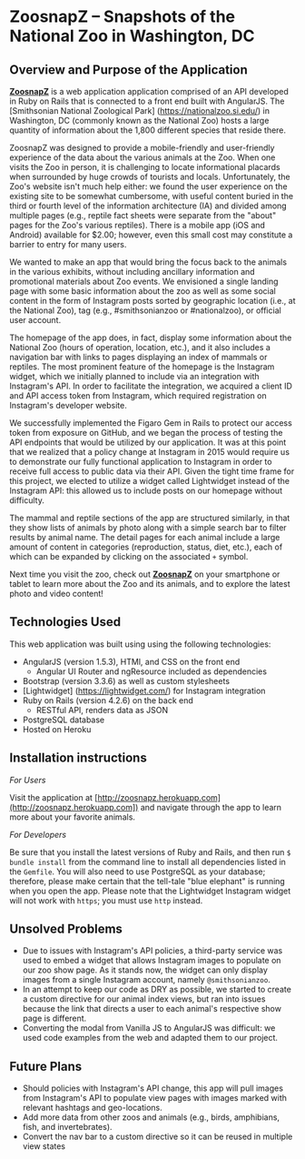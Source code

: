 <!-- This is so amazing for documentation, awesome job! -->
# ZoosnapZ – Snapshots of the National Zoo in Washington, DC

## Overview and Purpose of the Application

[**ZoosnapZ**](http://zoosnapz.herokuapp.com/) is a web application application comprised of an API developed in Ruby on Rails that is connected to a front end built with AngularJS. The [Smithsonian National Zoological Park] (https://nationalzoo.si.edu/) in Washington, DC (commonly known as the National Zoo) hosts a large quantity of information about the 1,800 different species that reside there.

ZoosnapZ was designed to provide a mobile-friendly and user-friendly experience of the data about the various animals at the Zoo. When one visits the Zoo in person, it is challenging to locate informational placards when surrounded by huge crowds of tourists and locals. Unfortunately, the Zoo's website isn't much help either: we found the user experience on the existing site to be somewhat cumbersome, with useful content buried in the third or fourth level of the information architecture (IA) and divided among multiple pages (e.g., reptile fact sheets were separate from the "about" pages for the Zoo's various reptiles). There is a mobile app (iOS and Android) available for $2.00; however, even this small cost may constitute a barrier to entry for many users.

We wanted to make an app that would bring the focus back to the animals in the various exhibits, without including ancillary information and promotional materials about Zoo events. We envisioned a single landing page with some basic information about the zoo as well as some social content in the form of Instagram posts sorted by geographic location (i.e., at the National Zoo), tag (e.g., #smithsonianzoo or #nationalzoo), or official user account.

The homepage of the app does, in fact, display some information about the National Zoo (hours of operation, location, etc.), and it also includes a navigation bar with links to pages displaying an index of mammals or reptiles. The most prominent feature of the homepage is the Instagram widget, which we initially planned to include via an integration with Instagram's API. In order to facilitate the integration, we acquired a client ID and API access token from Instagram, which required registration on Instagram's developer website.

We successfully implemented the Figaro Gem in Rails to protect our access token from exposure on GitHub, and we began the process of testing the API endpoints that would be utilized by our application. It was at this point that we realized that a policy change at Instagram in 2015 would require us to demonstrate our fully functional application to Instagram in order to receive full access to public data via their API. Given the tight time frame for this project, we elected to utilize a widget called Lightwidget instead of the Instagram API: this allowed us to include posts on our homepage without difficulty.

The mammal and reptile sections of the app are structured similarly, in that they show lists of animals by photo along with a simple search bar to filter results by animal name. The detail pages for each animal include a large amount of content in categories (reproduction, status, diet, etc.), each of which can be expanded by clicking on the associated `+` symbol.

Next time you visit the zoo, check out [**ZoosnapZ**](http://zoosnapz.herokuapp.com/) on your smartphone or tablet to learn more about the Zoo and its animals, and to explore the latest photo and video content!

## Technologies Used

This web application was built using using the following technologies:

- AngularJS (version 1.5.3), HTMl, and CSS on the front end
  - Angular UI Router and ngResource included as dependencies
- Bootstrap (version 3.3.6) as well as custom stylesheets
- [Lightwidget] (https://lightwidget.com/) for Instagram integration
- Ruby on Rails (version 4.2.6) on the back end
  - RESTful API, renders data as JSON
- PostgreSQL database
- Hosted on Heroku

## Installation instructions

*For Users*

Visit the application at [http://zoosnapz.herokuapp.com](http://zoosnapz.herokuapp.com]) and navigate through the app to learn more about your favorite animals.

*For Developers*

Be sure that you install the latest versions of Ruby and Rails, and then run `$ bundle install` from the command line to install all dependencies listed in the `Gemfile`. You will also need to use PostgreSQL as your database; therefore, please make certain that the tell-tale "blue elephant" is running when you open the app. Please note that the Lightwidget Instagram widget will not work with `https`; you must use `http` instead.

## Unsolved Problems

- Due to issues with Instagram's API policies, a third-party service was used to embed a widget that allows Instagram images to populate on our zoo show page. As it stands now, the widget can only display images from a single Instagram account, namely `@smithsonianzoo`.
- In an attempt to keep our code as DRY as possible, we started to create a custom directive for our animal index views, but ran into issues because the link that directs a user to each animal's respective show page is different.
- Converting the modal from Vanilla JS to AngularJS was difficult: we used code examples from the web and adapted them to our project.

## Future Plans

- Should policies with Instagram's API change, this app will pull images from Instagram's API to populate view pages with images marked with relevant hashtags and geo-locations.
- Add more data from other zoos and animals (e.g., birds, amphibians, fish, and invertebrates).
- Convert the nav bar to a custom directive so it can be reused in multiple view states
